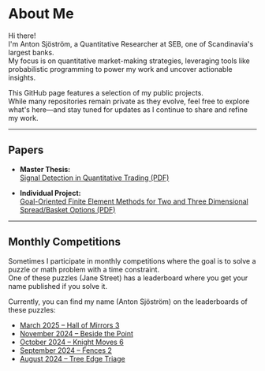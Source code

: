 # About Me

Hi there!  
I'm Anton Sjöström, a Quantitative Researcher at SEB, one of Scandinavia's largest banks.  
My focus is on quantitative market-making strategies, leveraging tools like probabilistic programming to power my work and uncover actionable insights.

This GitHub page features a selection of my public projects.  
While many repositories remain private as they evolve, feel free to explore what's here—and stay tuned for updates as I continue to share and refine my work.

---

## Papers

- **Master Thesis:**  
  [Signal Detection in Quantitative Trading (PDF)](./SignalDetection_MasterThesis.pdf)

- **Individual Project:**  
  [Goal-Oriented Finite Element Methods for Two and Three Dimensional Spread/Basket Options (PDF)](./GoalOriented_FEM_Project.pdf)

---

## Monthly Competitions

Sometimes I participate in monthly competitions where the goal is to solve a puzzle or math problem with a time constraint.  
One of these puzzles (Jane Street) has a leaderboard where you get your name published if you solve it.

Currently, you can find my name (Anton Sjöström) on the leaderboards of these puzzles:

- [March 2025 – Hall of Mirrors 3](https://www.janestreet.com/puzzles/hall-of-mirrors-3-solution/)
- [November 2024 – Beside the Point](https://www.janestreet.com/puzzles/beside-the-point-solution/)
- [October 2024 – Knight Moves 6](https://www.janestreet.com/puzzles/knight-moves-6-solution/)
- [September 2024 – Fences 2](https://www.janestreet.com/puzzles/fences-2-solution/)
- [August 2024 – Tree Edge Triage](https://www.janestreet.com/puzzles/tree-edge-triage-solution/)
